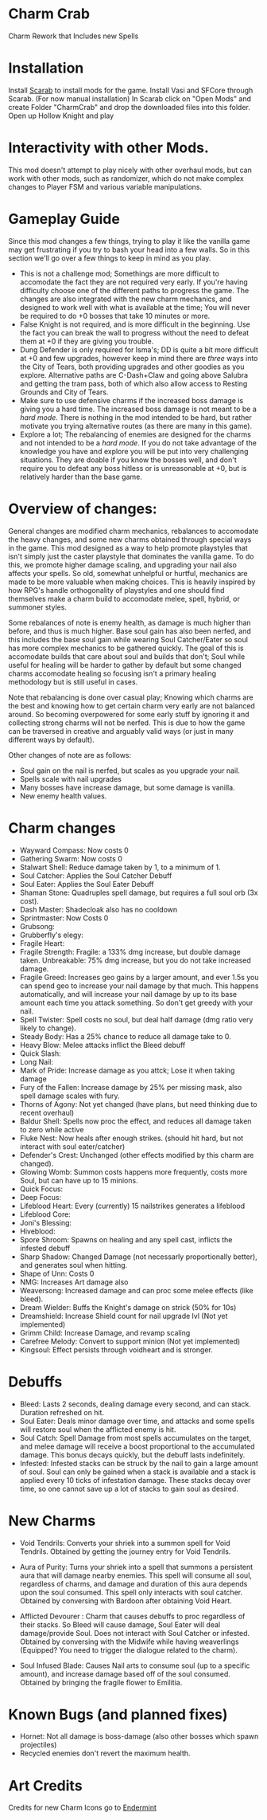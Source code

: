 # Charm Crab
 Charm Rework that Includes new Spells


# Installation
Install [Scarab](https://github.com/fifty-six/Scarab) to install mods for the game. Install Vasi and
SFCore through Scarab. (For now manual installation) In Scarab click on "Open Mods" and create Folder "CharmCrab" and drop the downloaded files into this folder. Open up Hollow Knight and play

# Interactivity with other Mods.
This mod doesn't attempt to play nicely with other overhaul mods, but can work with other mods, such as randomizer, which do not make complex changes to Player FSM and various variable manipulations.

# Gameplay Guide
Since this mod changes a few things, trying to play it like the vanilla game may get frustrating if you try to bash your head into a few walls. So in this section we'll go over a few things to keep in mind as you play.

- This is not a challenge mod; Somethings are more difficult to accomodate the fact they are not required very early. If you're having difficulty choose one of the different paths to progress the game. The changes are also integrated with the new charm mechanics, and designed to work well with what is available at the time; You will never be required to do +0 bosses that take 10 minutes or more.
- False Knight is not required, and is more difficult in the beginning. Use the fact you can break the wall to progress without the need to defeat them at +0 if they are giving you trouble. 
- Dung Defender is only required for Isma's; DD is quite a bit more difficult at +0 and few upgrades, however keep in mind there are *three* ways into the City of Tears, both providing upgrades and other goodies as you explore. Alternative paths are C-Dash+Claw and going above Salubra and getting the tram pass, both of which also allow access to Resting Grounds and City of Tears.
- Make sure to use defensive charms if the increased boss damage is giving you a hard time. The increased boss damage is not meant to be a *hard mode*. There is nothing in the mod intended to be hard, but rather motivate you trying alternative routes (as there are many in this game).
- Explore a lot; The rebalancing of enemies are designed for the charms and not intended to be a *hard mode*. If you do not take advantage of the knowledge you have and explore you will be put into very challenging situations. They are doable if you know the bosses well, and don't require you to defeat any boss hitless or is unreasonable at +0, but is relatively harder than the base game.

# Overview of changes:

General changes are modified charm mechanics, rebalances to accomodate the heavy changes, and some new 
charms obtained through special ways in the game. This mod designed as a way to help promote playstyles 
that isn't simply just the caster playstyle that dominates the vanilla game. To do this, we promote higher 
damage scaling, and upgrading your nail also affects your spells. So old, somewhat unhelpful or hurtful, mechanics are made to be more valuable when making choices. This is heavily inspired by how RPG's handle orthogonality of playstyles and one should find themselves make a charm build to accomodate melee, spell, hybrid, or summoner styles. 

Some rebalances of note is enemy health, as damage is much higher than before, and thus is much higher. Base soul gain has also been nerfed, and this includes the base soul gain while wearing Soul Catcher/Eater so soul has more complex mechanics to be gathered quickly. The goal of this is accomodate builds that care about soul and builds that don't; Soul while useful for healing will be harder to gather by default but some changed charms accomodate healing so focusing isn't a primary healing methodology but is still useful in cases.

Note that rebalancing is done over casual play; Knowing which charms are the best and knowing how to get certain charm very early are not balanced around. So becoming overpowered for some early stuff by ignoring it and collecting strong charms will not be nerfed. This is due to how the game can be traversed in creative and arguably valid ways (or just in many different ways by default).

Other changes of note are as follows:

- Soul gain on the nail is nerfed, but scales as you upgrade your nail.
- Spells scale with nail upgrades
- Many bosses have increase damage, but some damage is vanilla.
- New enemy health values.

# Charm changes

- Wayward Compass: Now costs 0
- Gathering Swarm: Now costs 0
- Stalwart Shell: Reduce damage taken by 1, to a minimum of 1.
- Soul Catcher: Applies the Soul Catcher Debuff
- Soul Eater: Applies the Soul Eater Debuff
- Shaman Stone: Quadruples spell damage, but requires a full soul orb (3x cost).
- Dash Master: Shadecloak also has no cooldown
- Sprintmaster: Now Costs 0
- Grubsong:                    
- Grubberfly's elegy:          
- Fragile Heart:               
- Fragile Strength: Fragile: a 133% dmg increase, but double damage taken. Unbreakable: 75% dmg increase, but you do not take increased damage.
- Fragile Greed: Increases geo gains by a larger amount, and ever 1.5s you can spend geo to increase your nail damage by that much. This happens automatically, and will increase your nail damage by up to its base amount each time you attack something. So don't get greedy with your nail.
- Spell Twister: Spell costs no soul, but deal half damage (dmg ratio very likely to change).
- Steady Body: Has a 25% chance to reduce all damage take to 0.
- Heavy Blow: Melee attacks inflict the Bleed debuff
- Quick Slash: 
- Long Nail: 
- Mark of Pride: Increase damage as you attck; Lose it when taking damage
- Fury of the Fallen: Increase damage by 25% per missing mask, also spell damage scales with fury.
- Thorns of Agony: Not yet changed (have plans, but need thinking due to recent overhaul)
- Baldur Shell: Spells now proc the effect, and reduces all damage taken to zero while active
- Fluke Nest: Now heals after enough strikes. (should hit hard, but not interact with soul eater/catcher)
- Defender's Crest: Unchanged (other effects modified by this charm are changed).
- Glowing Womb: Summon costs happens more frequently, costs more Soul, but can have up to 15 minions.
- Quick Focus: 
- Deep Focus: 
- Lifeblood Heart: Every (currently) 15 nailstrikes generates a lifeblood
- Lifeblood Core: 
- Joni's Blessing:
- Hiveblood: 
- Spore Shroom: Spawns on healing and any spell cast, inflicts the infested debuff             
- Sharp Shadow: Changed Damage (not necessarly proportionally better), and generates soul when hitting.
- Shape of Unn: Costs 0
- NMG: Increases Art damage also
- Weaversong: Increased damage and can proc some melee effects (like bleed).
- Dream Wielder: Buffs the Knight's damage on strick (50% for 10s)
- Dreamshield: Increase Shield count for nail upgrade lvl (Not yet implemented)
- Grimm Child: Increase Damage, and revamp scaling
- Carefree Melody: Convert to support minion (Not yet implemented)
- Kingsoul: Effect persists through voidheart and is stronger.


# Debuffs

- Bleed: Lasts 2 seconds, dealing damage every second, and can stack. Duration refreshed on hit.
- Soul Eater: Deals minor damage over time, and attacks and some spells will restore soul when the afflicted enemy is hit.
- Soul Catch: Spell Damage from most spells accumulates on the target, and melee damage will receive a boost proportional to the accumulated damage. This bonus decays quickly, but the debuff lasts indefinitely.
- Infested: Infested stacks can be struck by the nail to gain a large amount of soul. Soul can only be gained when a stack is available and a stack is applied every 10 ticks of infestation damage. These stacks decay over time, so one cannot save up a lot of stacks to gain soul as desired.

# New Charms
- Void Tendrils: Converts your shriek into a summon spell for Void Tendrils. Obtained by getting the journey entry for Void Tendrils.

- Aura of Purity: Turns your shriek into a spell that summons a persistent aura that will damage nearby enemies. This spell will consume all soul, regardless of charms, and damage and duration of this aura depends upon the soul consumed. This spell only interacts with soul catcher. Obtained by conversing with Bardoon after obtaining Void Heart.

- Afflicted Devourer : Charm that causes debuffs to proc regardless of their stacks. So Bleed will cause damage, Soul Eater will deal damage/provide Soul. Does not interact with Soul Catcher or infested. Obtained by conversing with the Midwife while having weaverlings (Equipped? You need to trigger the dialogue related to the charm).

- Soul Infused Blade: Causes Nail arts to consume soul (up to a specific amount), and increase damage based off of the soul consumed. Obtained by bringing the fragile flower to Emilitia.

# Known Bugs (and planned fixes)
- Hornet: Not all damage is boss-damage (also other bosses which spawn projectiles)
- Recycled enemies don't revert the maximum health.

# Art Credits

Credits for new Charm Icons go to [Endermint](https://www.twitch.tv/endermint)